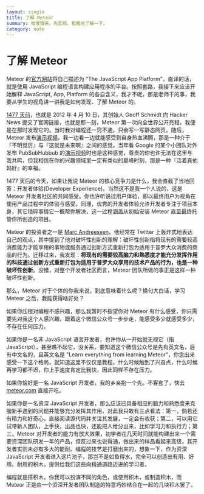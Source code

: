 ```yaml
---
layout: single
title: 了解 Meteor
summary: 咱慢慢来，先宏观、粗略地了解一下。
category: note
---
```


# 了解 Meteor

Meteor 的[官方网站](https://www.meteor.com/)将自己描述为 "The JavaScript App Platform"，直译的话，就是使用 JavaScript 编程语言构建应用程序的平台。按照套路，我接下来应该开始解释 JavaScript, App, Platform 的各自含义，我才不呢，那是老师干的事，我要从学生的视角讲一讲我是如何发现、了解 Meteor 的。

[1477 天前](https://news.ycombinator.com/item?id=3824908)，也就是 2012 年 4 月 10 日，其创始人 Geoff Schmidt 向 Hacker News 提交了官网链接，也就是那一刻，Meteor 第一次向全世界公开亮相，我便是在那时发现它的，当时我对编程还一窍不通，只会写一写静态网页。随后，Meteor 发布[演示视频](https://www.youtube.com/watch?v=fsi0aJ9yr2o)，我一边看一边就能感受到自身热血沸腾，那是一种介于『不明觉厉』与『这就是未来啊』之间的感觉。当年看 Google 的某个小团队对外发布 PubSubHubbub 的[演示视频](https://www.youtube.com/watch?v=ewQBgbysSOQ)时也是这种感觉，尊贵的你也许无法在这里与我共鸣，但我相信在你的兴趣领域里一定有类似的巅峰时刻，那是一种『活着真他妈好』的幸福。

1477 天后的今天，如果让我说 Meteor 的核心竞争力是什么，我会直截了当地回答：开发者体验(Developer Experience)。当然这不是我一个人说的，这是 Meteor 开发者社区的共同感受。你也许听说过用户体验，即以最终用户为视角在使用产品过程中的体验与感受。同理，优秀的开发者体验允许开发者专注于项目本身，其它琐碎事情它一概帮你解决，这一过程涵盖从初始安装 Meteor 直至最终托管你所创造的项目。

Meteor 的投资者之一是 [Marc Andreessen](http://zhuanlan.zhihu.com/p/20755480?refer=drunkstartup)，他经常在 Twitter 上轰炸式地表达自己的观点，其中提到了他对破坏性创新的理解：破坏性创新指将现有的需要较高消费能力才能享用的事物或服务通过创新方式重新打包为适用于普罗大众消费的商品的行为。迁移过来，我发现：__将现有的需要较高脑力和熟悉度才能充分发挥作用的科技通过创新方式重新打包为适用于普罗大众享用的技术产品的行为，也是一种破坏性创新__。没错，对整个开发者社区而言，Meteor 团队所做的事正是这样一种破坏性创新。

那么，Meteor 对于个体的你我来说，到底意味着什么呢？换句大白话，学习 Meteor 之后，我能获得啥好处？

如果你压根对编程不感兴趣，那么我暂时不指望你对 Meteor 有什么感受，你只需要先对我这个人感兴趣，跟着这个微信公众号一步步走，能感受多少就感受多少，不存在任何压力。

如果你是一名非 JavaScript 语言开发者，也许你从一开始就无视它（指 JavaScript），甚至瞧不起它，没关系，要知道这个微信公众号是先有英文名，后有中文名的，且英文名是 "Learn everything from learning Meteor"，你念出来感受一下这个格局，就知道这里不仅仅是教程。什么时候触到了兴奋点，什么时候再学习都不迟，你上手速度肯定比我快，因此同样不存在压力。

如果你恰好是一名 JavaScript 开发者，我的乡亲抱一个先。不客套了，快去 [meteor.com](https://www.meteor.com/) 直接开吃。

如果你是一名资深 JavaScript 开发者，那么应该已具备相应的脑力和熟悉度来克服新手遇到的问题并能够充分发挥其作用，对此我只敢有三点看法：第一，倘若还有精力和好奇心，直接阅读源代码并关注其发展，一定会有收获；第二，可以用它试带新人团队，上手快，出品也快，还能把人给分出来，比如学习力和执行力；第三，Meteor 对开发者的能力有放大效果，初学者花几天时间就能构建出来一个需要资深团队研发一年的产品，但反过来也说得通，做出来的样品看起来高级，其开发者实则未必有多大的能耐。编程的技艺是打磨出来的，想象一下，作为资深 JavaScript 开发者进入这片池子，那岂不是如鱼得水，完全可以创造出有用、好用、耐用的积木，提供给我们这些向精通道路迈进的学习者。

编程就是搭积木，你我可以扮演不同的角色，或使用积木，或制造积木，而 Meteor 正是由一个资深开发者团队制造的特意巧妙结合在一起的几块积木罢了。
